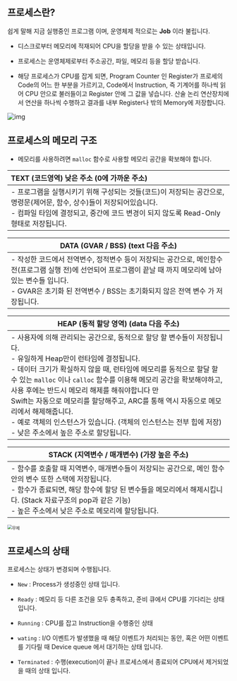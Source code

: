 ## 프로세스란?

쉽게 말해 지금 실행중인 프로그램 이며, 운영체제 적으로는 **Job** 이라 불립니다.

- 디스크로부터 메모리에 적재되어 CPU을 할당을 받을 수 있는 상태입니다.
- 프로세스는 운영체제로부터 주소공간, 파일, 메모리 등을 할당 받습니다.

- 해당 프로세스가 CPU를 잡게 되면, Program Counter 인 Register가 프로세의 Code의 어느 한 부분을 가르키고, Code에서 Instruction, 즉 기계어를 하나씩 읽어 CPU 안으로 불러들이고 Register 안에 그 값을 넣습니다.
  산술 논리 연산장치에서 연산을 하나씩 수행하고 결과를 내부 Register나 밖의 Memory에 저장합니다.

![img](https://s3.us-west-2.amazonaws.com/secure.notion-static.com/ddc6105c-099c-4c53-a61d-bd3988f4a61e/Untitled.png?X-Amz-Algorithm=AWS4-HMAC-SHA256&X-Amz-Content-Sha256=UNSIGNED-PAYLOAD&X-Amz-Credential=AKIAT73L2G45EIPT3X45%2F20220915%2Fus-west-2%2Fs3%2Faws4_request&X-Amz-Date=20220915T023709Z&X-Amz-Expires=86400&X-Amz-Signature=c8e6051368595df54716a807ed6e064d0955e9cac2c1f994355d530432e1de8f&X-Amz-SignedHeaders=host&response-content-disposition=filename%20%3D%22Untitled.png%22&x-id=GetObject)





## 프로세스의 메모리 구조

- 메모리를 사용하려면 `malloc` 함수로 사용할 메모리 공간을 확보해야 합니다.

| TEXT (코드영역) 낮은 주소 (0에 가까운 주소)                  |
| :----------------------------------------------------------- |
| - 프로그램을 실행시키기 위해 구성되는 것들(코드)이 저장되는 공간으로, 명령문(제어문, 함수, 상수)들이 저장되어있습니다.<br />- 컴파일 타임에 결정되고, 중간에 코드 변경이 되지 않도록 Read-Only 형태로 저장됩니다. |

| DATA (GVAR / BSS) (text 다음 주소)                           |
| ------------------------------------------------------------ |
| - 작성한 코드에서 전역변수, 정적변수 등이 저장되는 공간으로, 메인함수 전(프로그램 실행 전)에 선언되어 프로그램이 끝날 때 까지 메모리에 남아있는 변수들 입니다.<br />- GVAR은 초기화 된 전역변수 / BSS는 초기화되지 않은 전역 변수 가 저장됩니다. |

| HEAP (동적 할당 영역) (data 다음 주소)                       |
| ------------------------------------------------------------ |
| - 사용자에 의해 관리되는 공간으로, 동적으로 할당 할 변수들이 저장됩니다.<br />- 유일하게 Heap만이 런타임에 결정됩니다.<br />- 데이터 크기가 확실하지 않을 때, 런타임에 메모리를 동적으로 할달 할 수 있는 `malloc` 이나 `calloc` 함수를 이용해 메모리 공간을 확보해야하고, 사용 후에는 반드시 메모리 해제를 해줘야합니다 만<br />Swift는 자동으로 메모리를 할당해주고, ARC를 통해 역시 자동으로 메모리에서 해제해줍니다.<br />- 예로 객체의 인스턴스가 있습니다. (객체의 인스턴스는 전부 힙에 저장)<br />- 낮은 주소에서 높은 주소로 할당됩니다. |

| STACK (지역변수 / 매개변수) (가장 높은 주소)                 |
| ------------------------------------------------------------ |
| - 함수를 호출할 때 지역변수, 매개변수들이 저장되는 공간으로, 메인 함수 안의 변수 또한 스택에 저장됩니다.<br />- 함수가 종료되면, 해당 함수에 할당 된 변수들을 메모리에서 해제시킵니다. (Stack 자료구조의 pop과 같은 기능)<br />- 높은 주소에서 낮은 주소로 메모리에 할당됩니다. |



<img src="/Users/jiheesmac/Desktop/무제.png" alt="무제" style="zoom: 67%;" />





## 프로세스의 상태

 프로세스는 상태가 변경되며 수행됩니다.

- `New` : Process가 생성중인 상태 입니다.

- `Ready` : 메모리 등 다른 조건을 모두 충족하고, 준비 큐에서 CPU를 기다리는 상태 입니다.
- `Running` : CPU를 잡고 Instruction을 수행중인 상태

- `wating` : I/O 이벤트가 발생했을 때 해당 이벤트가 처리되는 동안, 혹은 어떤 이벤트를 기다릴 때 Device queue 에서 대기하는 상태 입니다.
- `Terminated` : 수행(execution)이 끝나 프로세스에서 종료되어 CPU에서 제거되었을 때의 상태 입니다.